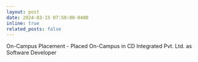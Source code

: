 ```yaml
---
layout: post
date: 2024-03-15 07:59:00-0400
inline: true
related_posts: false
---
```


On-Campus Placement - Placed On-Campus in CD Integrated Pvt. Ltd. as Software Developer

<!-- :sparkles: :smile: -->
